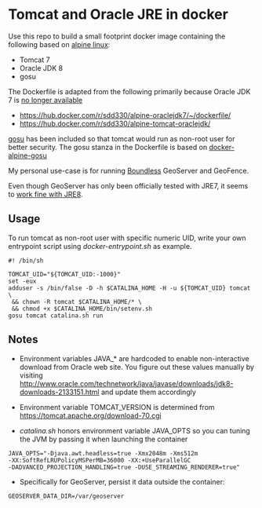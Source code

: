 # Tomcat and Oracle JRE in docker

Use this repo to build a small footprint docker image containing the following based on [alpine linux](https://hub.docker.com/_/alpine/):

- Tomcat 7
- Oracle JDK 8
- gosu

The Dockerfile is adapted from the following primarily because Oracle JDK 7 is [no longer available](http://www.oracle.com/technetwork/java/javase/overview/index.html)

- https://hub.docker.com/r/sdd330/alpine-oraclejdk7/~/dockerfile/
- https://hub.docker.com/r/sdd330/alpine-tomcat-oraclejdk/

[gosu](https://github.com/tianon/gosu) has been included so that tomcat would run as non-root user for better security. The gosu stanza in the Dockerfile is based on [docker-alpine-gosu](https://github.com/mendsley/docker-alpine-gosu)

My personal use-case is for running [Boundless](http://boundlessgeo.com/products/opengeo-suite/) GeoServer and GeoFence.

Even though GeoServer has only been officially tested with JRE7, it seems to [work fine with JRE8](http://osdir.com/ml/geoserver-development-geospatial-java/2015-01/msg00331.html).

## Usage

To run tomcat as non-root user with specific numeric UID, write your own entrypoint script using *docker-entrypoint.sh* as example.

```
#! /bin/sh

TOMCAT_UID="${TOMCAT_UID:-1000}"
set -eux
adduser -s /bin/false -D -h $CATALINA_HOME -H -u ${TOMCAT_UID} tomcat \
 && chown -R tomcat $CATALINA_HOME/* \
 && chmod +x $CATALINA_HOME/bin/setenv.sh
gosu tomcat catalina.sh run
```

## Notes

- Environment variables JAVA\_\* are hardcoded to enable non-interactive download from Oracle web site. You figure out these values manually by visiting http://www.oracle.com/technetwork/java/javase/downloads/jdk8-downloads-2133151.html and update them accordingly

- Environment variable TOMCAT\_VERSION is determined from https://tomcat.apache.org/download-70.cgi

- *catalina.sh* honors environment variable JAVA\_OPTS so you can tuning the JVM by passing it when launching the container

```
JAVA_OPTS="-Djava.awt.headless=true -Xmx2048m -Xms512m 
-XX:SoftRefLRUPolicyMSPerMB=36000 -XX:+UseParallelGC 
-DADVANCED_PROJECTION_HANDLING=true -DUSE_STREAMING_RENDERER=true"
```

- Specifically for GeoServer, persist it data outside the container:

```
GEOSERVER_DATA_DIR=/var/geoserver
```
